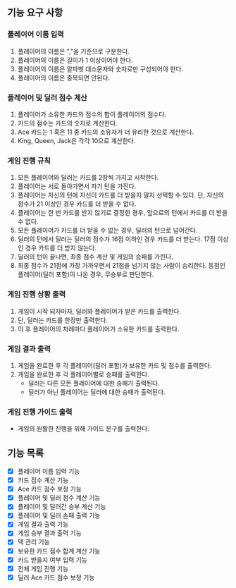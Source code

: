 ## 기능 요구 사항

### 플레이어 이름 입력

1. 플레이어의 이름은 ","을 기준으로 구분한다.
2. 플레이어의 이름은 길이가 1 이상이어야 한다.
3. 플레이어의 이름은 알파벳 대소문자와 숫자로만 구성되어야 한다.
4. 플레이어의 이름은 중복되면 안된다.

### 플레이어 및 딜러 점수 계산

1. 플레이어가 소유한 카드의 점수의 합이 플레이어의 점수다.
2. 카드의 점수는 카드의 숫자로 계산한다.
3. Ace 카드는 1 혹은 11 중 카드의 소유자가 더 유리한 것으로 계산한다.
4. King, Queen, Jack은 각각 10으로 계산한다.

### 게임 진행 규칙

1. 모든 플레이어와 딜러는 카드를 2장씩 가지고 시작한다.
2. 플레이어는 서로 돌아가면서 자기 턴을 가진다.
3. 플레이어는 자신의 턴에 자신이 카드를 더 받을지 말지 선택할 수 있다. 단, 자신의 점수가 21 이상인 경우 카드를 더 받을 수 없다.
4. 플레이어는 한 번 카드를 받지 않기로 결정한 경우, 앞으로의 턴에서 카드를 더 받을 수 없다.
5. 모든 플레이어가 카드를 더 받을 수 없는 경우, 딜러의 턴으로 넘어간다.
6. 딜러의 턴에서 딜러는 딜러의 점수가 16점 이하인 경우 카드를 더 받는다. 17점 이상인 경우 카드를 더 받지 않는다.
7. 딜러의 턴이 끝나면, 최종 점수 계산 및 게임의 승패를 가린다.
8. 최종 점수가 21점에 가장 가까우면서 21점을 넘기지 않는 사람이 승리한다. 동점인 플레이어(딜러 포함)이 나온 경우, 무승부로 판단한다.

### 게임 진행 상황 출력

1. 게임이 시작 되자마자, 딜러와 플레이어가 받은 카드를 출력한다.
2. 단, 딜러는 카드를 한장만 출력한다.
3. 이 후 플레이어의 차례마다 플레이어가 소유한 카드를 출력한다.

### 게임 결과 출력

1. 게임을 완료한 후 각 플레이어(딜러 포함)가 보유한 카드 및 점수를 출력한다.
2. 게임을 완료한 후 각 플레이어별로 승패를 출력한다.
    - 딜러는 다른 모든 플레이어에 대한 승패가 출력된다.
    - 딜러가 아닌 플레이어는 딜러에 대한 승패가 출력된다.

### 게임 진행 가이드 출력

- 게임의 원활한 진행을 위해 가이드 문구를 출력한다.

## 기능 목록

- [x] 플레이어 이름 입력 기능
- [x] 카드 점수 계산 기능
- [x] Ace 카드 점수 보정 기능
- [x] 플레이어 및 딜러 점수 계산 기능
- [x] 플레이어 및 딜러간 승부 계산 기능
- [x] 플레이어 및 딜러 손패 출력 기능
- [x] 게임 결과 출력 기능
- [x] 게임 승부 결과 출력 기능
- [x] 덱 관리 기능
- [x] 보유한 카드 점수 합계 계산 기능
- [x] 카드 받을지 여부 입력 기능
- [x] 전체 게임 진행 기능
- [x] 딜러 Ace 카드 점수 보정 기능
